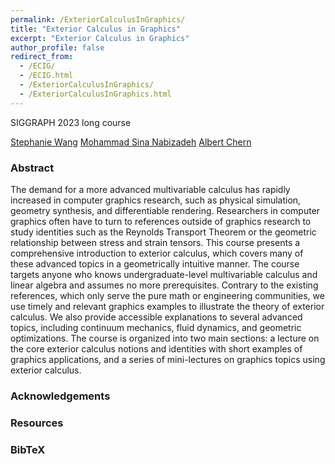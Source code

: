 ```yaml
---
permalink: /ExteriorCalculusInGraphics/
title: "Exterior Calculus in Graphics"
excerpt: "Exterior Calculus in Graphics"
author_profile: false
redirect_from: 
  - /ECIG/
  - /ECIG.html
  - /ExteriorCalculusInGraphics/
  - /ExteriorCalculusInGraphics.html
---
```


SIGGRAPH 2023 long course

[Stephanie Wang](https://stephaniewang.page/)  [Mohammad Sina Nabizadeh](https://sinabiz.github.io/)  [Albert Chern](https://cseweb.ucsd.edu/~alchern/)  

### Abstract
The demand for a more advanced multivariable calculus has rapidly increased in computer graphics research, such as physical simulation, geometry synthesis, and differentiable rendering. Researchers in computer graphics often have to turn to references outside of graphics research to study identities such as the Reynolds Transport Theorem or the geometric relationship between stress and strain tensors. This course presents a comprehensive introduction to exterior calculus, which covers many of these advanced topics in a geometrically intuitive manner. The course targets anyone who knows undergraduate-level multivariable calculus and linear algebra and assumes no more prerequisites. Contrary to the existing references, which only serve the pure math or engineering communities, we use timely and relevant graphics examples to illustrate the theory of exterior calculus. We also provide accessible explanations to several advanced topics, including continuum mechanics, fluid dynamics, and geometric optimizations. The course is organized into two main sections: a lecture on the core exterior calculus notions and identities with short examples of graphics applications, and a series of mini-lectures on graphics topics using exterior calculus.

### Acknowledgements

### Resources

### BibTeX
